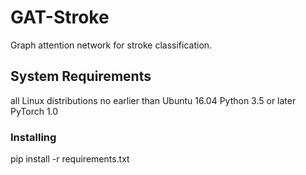 # GAT-Stroke

Graph attention network for stroke classification.

## System Requirements

all Linux distributions no earlier than Ubuntu 16.04
Python 3.5 or later
PyTorch 1.0

### Installing

pip install -r requirements.txt
